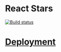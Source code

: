 # React Stars

[![Build status](https://ci.appveyor.com/api/projects/status/gabqbq94kytcg6k2?svg=true)](https://ci.appveyor.com/project/Svetlana-Kutyeva1974/ra3-1-stars)

# [Deployment](https://svetlana-kutyeva1974.github.io/ra3.1-stars/)
